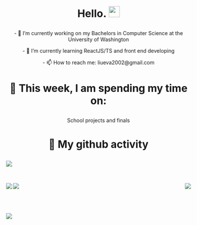 # <p align="center"> Hello. <img src="https://raw.githubusercontent.com/MartinHeinz/MartinHeinz/master/wave.gif" width="30px"> </p>

<!--
**evaliu2002/evaliu2002** is a ✨ _special_ ✨ repository because its `README.md` (this file) appears on your GitHub profile.
-->

<!-- Here are some ideas to get you started:
 -->
 
<p align="center"> - 🔭 I’m currently working on my Bachelors in Computer Science at the University of Washington </p>
<p align="center"> - 🌱 I’m currently learning ReactJS/TS and front end developing </p>
<p align="center"> - 📫 How to reach me: liueva2002@gmail.com </p>

# <p align="center"> 🏫 This week, I am spending my time on: </p>
<p align="center"> School projects and finals </p>

# <p align="center"> 📝 My github activity </p>

<p>
  <img align="center" src="https://github-readme-stats.vercel.app/api?username=evaliu2002&layout=compact&count_private=true&show_icons=true&theme=radical" />
</p>
<br> 
<p>  
   <img align="right" src="https://github-readme-stats.vercel.app/api/pin/?username=evaliu2002&repo=GoogleMapsForUW&theme=radical" />
</p>
 <p>
   <img align="left" src="https://github-readme-stats.vercel.app/api/pin/?username=evaliu2002&repo=CanadianGiftShop&theme=radical" />
 </p>
 <p>
  <img align="left" src="https://github-readme-stats.vercel.app/api/pin/?username=evaliu2002&repo=pastPortfolioWork&theme=radical" />
 </p>
 <br> <br> <br> <br>
 <p>
  <img align="center" src="https://github-readme-stats.vercel.app/api/top-langs/?username=evaliu2002&layount=compact&theme=radical" />
</p> 
